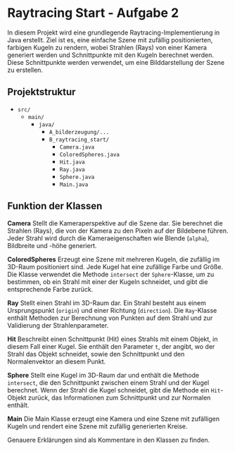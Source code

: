 # Raytracing Start - Aufgabe 2

In diesem Projekt wird eine grundlegende Raytracing-Implementierung in Java erstellt. Ziel ist es, eine einfache Szene mit zufällig positionierten, farbigen Kugeln zu rendern, wobei Strahlen (Rays) von einer Kamera generiert werden und Schnittpunkte mit den Kugeln berechnet werden. Diese Schnittpunkte werden verwendet, um eine Bilddarstellung der Szene zu erstellen.

## Projektstruktur
- `src/`
    - `main/`
        - `java/`
            - `A_bilderzeugung/...`
            - `B_raytracing_start/`
                - `Camera.java`
                - `ColoredSpheres.java`
                - `Hit.java`
                - `Ray.java`
                - `Sphere.java`
                - `Main.java`

## Funktion der Klassen

**Camera**
Stellt die Kameraperspektive auf die Szene dar. Sie berechnet die Strahlen (Rays), die von der Kamera zu den Pixeln auf der Bildebene führen. Jeder Strahl wird durch die Kameraeigenschaften wie Blende (`alpha`), Bildbreite und -höhe generiert.

**ColoredSpheres**
Erzeugt eine Szene mit mehreren Kugeln, die zufällig im 3D-Raum positioniert sind. Jede Kugel hat eine zufällige Farbe und Größe. Die Klasse verwendet die Methode `intersect` der `Sphere`-Klasse, um zu bestimmen, ob ein Strahl mit einer der Kugeln schneidet, und gibt die entsprechende Farbe zurück.

**Ray**
Stellt einen Strahl im 3D-Raum dar. Ein Strahl besteht aus einem Ursprungspunkt (`origin`) und einer Richtung (`direction`). Die `Ray`-Klasse enthält Methoden zur Berechnung von Punkten auf dem Strahl und zur Validierung der Strahlenparameter.

**Hit**
Beschreibt einen Schnittpunkt (Hit) eines Strahls mit einem Objekt, in diesem Fall einer Kugel. Sie enthält den Parameter `t`, der angibt, wo der Strahl das Objekt schneidet, sowie den Schnittpunkt und den Normalenvektor an diesem Punkt.

**Sphere**
Stellt eine Kugel im 3D-Raum dar und enthält die Methode `intersect`, die den Schnittpunkt zwischen einem Strahl und der Kugel berechnet. Wenn der Strahl die Kugel schneidet, gibt die Methode ein `Hit`-Objekt zurück, das Informationen zum Schnittpunkt und zur Normalen enthält.

**Main**
Die Main Klasse erzeugt eine Kamera und eine Szene mit zufälligen Kugeln und rendert eine Szene mit zufällig generierten Kreise.

Genauere Erklärungen sind als Kommentare in den Klassen zu finden.